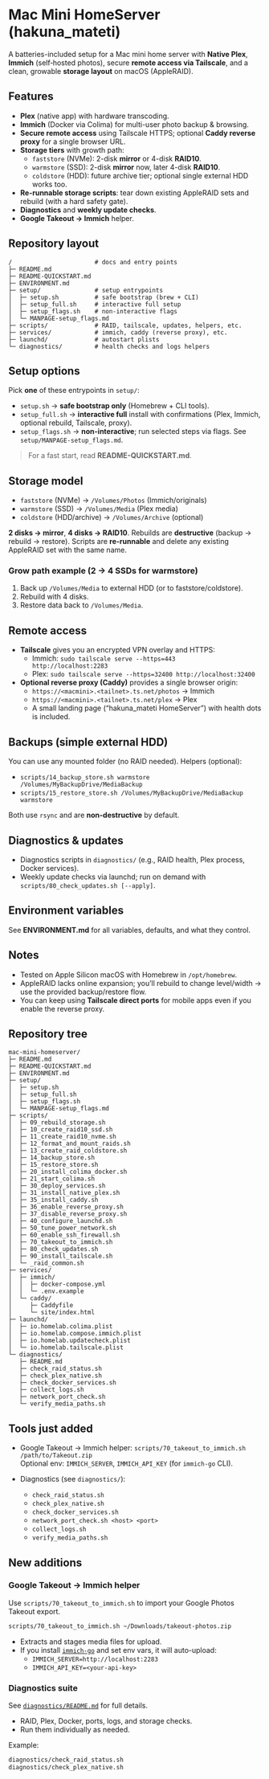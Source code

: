 # Mac Mini HomeServer (hakuna_mateti)

A batteries-included setup for a Mac mini home server with **Native Plex**, **Immich** (self‑hosted photos), secure **remote access via Tailscale**, and a clean, growable **storage layout** on macOS (AppleRAID).

## Features
- **Plex** (native app) with hardware transcoding.
- **Immich** (Docker via Colima) for multi-user photo backup & browsing.
- **Secure remote access** using Tailscale HTTPS; optional **Caddy reverse proxy** for a single browser URL.
- **Storage tiers** with growth path:
  - `faststore` (NVMe): 2-disk **mirror** or 4-disk **RAID10**.
  - `warmstore` (SSD): 2-disk **mirror** now, later 4-disk **RAID10**.
  - `coldstore` (HDD): future archive tier; optional single external HDD works too.
- **Re-runnable storage scripts**: tear down existing AppleRAID sets and rebuild (with a hard safety gate).
- **Diagnostics** and **weekly update checks**.
- **Google Takeout → Immich** helper.

## Repository layout
```
/                       # docs and entry points
├─ README.md
├─ README-QUICKSTART.md
├─ ENVIRONMENT.md
├─ setup/               # setup entrypoints
│  ├─ setup.sh          # safe bootstrap (brew + CLI)
│  ├─ setup_full.sh     # interactive full setup
│  ├─ setup_flags.sh    # non-interactive flags
│  └─ MANPAGE-setup_flags.md
├─ scripts/             # RAID, tailscale, updates, helpers, etc.
├─ services/            # immich, caddy (reverse proxy), etc.
├─ launchd/             # autostart plists
└─ diagnostics/         # health checks and logs helpers
```

## Setup options
Pick **one** of these entrypoints in `setup/`:

- `setup.sh` → **safe bootstrap only** (Homebrew + CLI tools).  
- `setup_full.sh` → **interactive full** install with confirmations (Plex, Immich, optional rebuild, Tailscale, proxy).  
- `setup_flags.sh` → **non-interactive**; run selected steps via flags. See `setup/MANPAGE-setup_flags.md`.

> For a fast start, read **README-QUICKSTART.md**.

## Storage model
- `faststore` (NVMe) → `/Volumes/Photos` (Immich/originals)
- `warmstore` (SSD) → `/Volumes/Media` (Plex media)
- `coldstore` (HDD/archive) → `/Volumes/Archive` (optional)

**2 disks → mirror**, **4 disks → RAID10**. Rebuilds are **destructive** (backup → rebuild → restore). Scripts are **re-runnable** and delete any existing AppleRAID set with the same name.

### Grow path example (2 → 4 SSDs for warmstore)
1) Back up `/Volumes/Media` to external HDD (or to faststore/coldstore).  
2) Rebuild with 4 disks.  
3) Restore data back to `/Volumes/Media`.

## Remote access
- **Tailscale** gives you an encrypted VPN overlay and HTTPS:  
  - Immich: `sudo tailscale serve --https=443   http://localhost:2283`  
  - Plex:   `sudo tailscale serve --https=32400 http://localhost:32400`  
- **Optional reverse proxy (Caddy)** provides a single browser origin:  
  - `https://<macmini>.<tailnet>.ts.net/photos` → Immich  
  - `https://<macmini>.<tailnet>.ts.net/plex` → Plex  
  - A small landing page (“hakuna_mateti HomeServer”) with health dots is included.

## Backups (simple external HDD)
You can use any mounted folder (no RAID needed). Helpers (optional):
- `scripts/14_backup_store.sh warmstore /Volumes/MyBackupDrive/MediaBackup`
- `scripts/15_restore_store.sh /Volumes/MyBackupDrive/MediaBackup warmstore`

Both use `rsync` and are **non-destructive** by default.

## Diagnostics & updates
- Diagnostics scripts in `diagnostics/` (e.g., RAID health, Plex process, Docker services).
- Weekly update checks via launchd; run on demand with `scripts/80_check_updates.sh [--apply]`.

## Environment variables
See **ENVIRONMENT.md** for all variables, defaults, and what they control.

## Notes
- Tested on Apple Silicon macOS with Homebrew in `/opt/homebrew`.
- AppleRAID lacks online expansion; you’ll rebuild to change level/width → use the provided backup/restore flow.
- You can keep using **Tailscale direct ports** for mobile apps even if you enable the reverse proxy.

## Repository tree

```
mac-mini-homeserver/
├─ README.md
├─ README-QUICKSTART.md
├─ ENVIRONMENT.md
├─ setup/
│  ├─ setup.sh
│  ├─ setup_full.sh
│  ├─ setup_flags.sh
│  └─ MANPAGE-setup_flags.md
├─ scripts/
│  ├─ 09_rebuild_storage.sh
│  ├─ 10_create_raid10_ssd.sh
│  ├─ 11_create_raid10_nvme.sh
│  ├─ 12_format_and_mount_raids.sh
│  ├─ 13_create_raid_coldstore.sh
│  ├─ 14_backup_store.sh
│  ├─ 15_restore_store.sh
│  ├─ 20_install_colima_docker.sh
│  ├─ 21_start_colima.sh
│  ├─ 30_deploy_services.sh
│  ├─ 31_install_native_plex.sh
│  ├─ 35_install_caddy.sh
│  ├─ 36_enable_reverse_proxy.sh
│  ├─ 37_disable_reverse_proxy.sh
│  ├─ 40_configure_launchd.sh
│  ├─ 50_tune_power_network.sh
│  ├─ 60_enable_ssh_firewall.sh
│  ├─ 70_takeout_to_immich.sh
│  ├─ 80_check_updates.sh
│  ├─ 90_install_tailscale.sh
│  └─ _raid_common.sh
├─ services/
│  ├─ immich/
│  │  ├─ docker-compose.yml
│  │  └─ .env.example
│  └─ caddy/
│     ├─ Caddyfile
│     └─ site/index.html
├─ launchd/
│  ├─ io.homelab.colima.plist
│  ├─ io.homelab.compose.immich.plist
│  ├─ io.homelab.updatecheck.plist
│  └─ io.homelab.tailscale.plist
└─ diagnostics/
   ├─ README.md
   ├─ check_raid_status.sh
   ├─ check_plex_native.sh
   ├─ check_docker_services.sh
   ├─ collect_logs.sh
   ├─ network_port_check.sh
   └─ verify_media_paths.sh
```

## Tools just added

- Google Takeout → Immich helper: `scripts/70_takeout_to_immich.sh /path/to/Takeout.zip`  
  Optional env: `IMMICH_SERVER`, `IMMICH_API_KEY` (for `immich-go` CLI).

- Diagnostics (see `diagnostics/`):
  - `check_raid_status.sh`
  - `check_plex_native.sh`
  - `check_docker_services.sh`
  - `network_port_check.sh <host> <port>`
  - `collect_logs.sh`
  - `verify_media_paths.sh`

## New additions

### Google Takeout → Immich helper
Use `scripts/70_takeout_to_immich.sh` to import your Google Photos Takeout export.

```bash
scripts/70_takeout_to_immich.sh ~/Downloads/takeout-photos.zip
```

- Extracts and stages media files for upload.  
- If you install [`immich-go`](https://github.com/immich-app/immich-go) and set env vars, it will auto-upload:
  - `IMMICH_SERVER=http://localhost:2283`
  - `IMMICH_API_KEY=<your-api-key>`

### Diagnostics suite
See [`diagnostics/README.md`](diagnostics/README.md) for full details.

- RAID, Plex, Docker, ports, logs, and storage checks.  
- Run them individually as needed.

Example:
```bash
diagnostics/check_raid_status.sh
diagnostics/check_plex_native.sh
```
